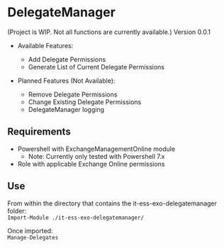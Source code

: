 # DelegateManager
(Project is WIP. Not all functions are currently available.)
Version 0.0.1
- Available Features:
  - Add Delegate Permissions
  - Generate List of Current Delegate Permissions

- Planned Features (Not Available):
  - Remove Delegate Permissions
  - Change Existing Delegate Permissions
  - DelegateManager logging

## Requirements
- Powershell with ExchangeManagementOnline module
  - Note: Currently only tested with Powershell 7.x
- Role with applicable Exchange Online permissions

## Use
From within the directory that contains the it-ess-exo-delegatemanager folder:\
`Import-Module ./it-ess-exo-delegatemanager/`

Once imported:\
`Manage-Delegates`
